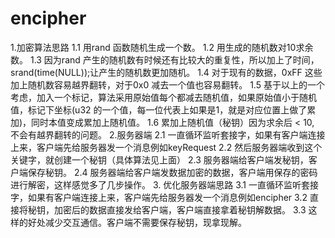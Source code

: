 # encipher
1.加密算法思路
1.1 用rand 函数随机生成一个数。
1.2 用生成的随机数对10求余数。
1.3 因为rand 产生的随机数有时候还有比较大的重复性，所以加上了时间，srand(time(NULL));让产生的随机数更加随机。
1.4 对于现有的数据，0xFF 这些加上随机数容易越界翻转，对于0x0 减去一个值也容易翻转。
1.5 基于以上的一个考虑，加入一个标记，算法采用原始值每个都减去随机值，如果原始值小于随机值，标记下坐标(u32 的一个值，每一位代表上如果是1，就是对应位置上做了累加)，同时本值变成累加上随机值。
1.6 累加上随机值（秘钥）因为求余后 < 10, 不会有越界翻转的问题。
2.服务器端
2.1 一直循环监听套接字，如果有客户端连接上来，客户端先给服务器发一个消息例如keyRequest
2.2 然后服务器端收到这个关键字，就创建一个秘钥（具体算法见上面）
2.3 服务器端给客户端发秘钥，客户端保存秘钥。
2.4 服务器端给客户端发数据加密的数据，客户端用保存的密码进行解密，这样感觉多了几步操作。
3. 优化服务器端思路
3.1 一直循环监听套接字，如果有客户端连接上来，客户端先给服务器发一个消息例如encipher
3.2 直接将秘钥，加密后的数据直接发给客户端，客户端直接拿着秘钥解数据。
3.3 这样的好处减少交互通信。客户端不需要保存秘钥，现拿现解。

